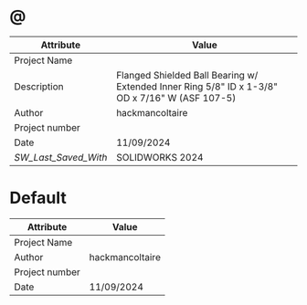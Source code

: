 # @
| Attribute | Value |
| ---  | ---     |
| Project Name |  |
| Description | Flanged Shielded Ball Bearing w/ Extended Inner Ring 5/8&quot; ID x 1-3/8&quot; OD x 7/16&quot; W (ASF 107-5) |
| Author | hackmancoltaire |
| Project number |  |
| Date | 11/09/2024 |
| _SW_Last_Saved_With_ | SOLIDWORKS 2024 |
# Default
| Attribute | Value |
| ---  | ---     |
| Project Name |  |
| Author | hackmancoltaire |
| Project number |  |
| Date | 11/09/2024 |
